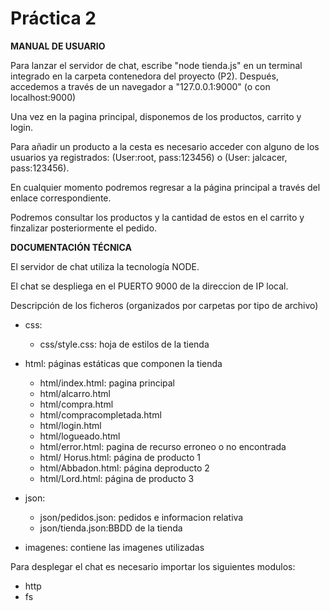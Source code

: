  # Práctica 2

**MANUAL DE USUARIO**

Para lanzar el servidor de chat, escribe "node tienda.js" en un terminal integrado en la carpeta contenedora del proyecto (P2). Después, accedemos a través de un navegador a "127.0.0.1:9000" (o con localhost:9000)

Una vez en la pagina principal, disponemos de los productos, carrito y login.

Para añadir un producto a la cesta es necesario acceder con alguno de los usuarios ya registrados: (User:root, pass:123456) o (User: jalcacer, pass:123456).

En cualquier momento podremos regresar a la página principal a través del enlace correspondiente.

Podremos consultar los productos y la cantidad de estos en el carrito y finzalizar posteriormente el pedido.

**DOCUMENTACIÓN TÉCNICA**

El servidor de chat utiliza la tecnología NODE.

El chat se despliega en el PUERTO 9000 de la direccion de IP local.

Descripción de los ficheros (organizados por carpetas por tipo de archivo)

* css: 
    * css/style.css: hoja de estilos de la tienda

* html: páginas estáticas que componen la tienda
    * html/index.html: pagina principal
    * html/alcarro.html
    * html/compra.html
    * html/compracompletada.html
    * html/login.html
    * html/logueado.html
    * html/error.html: pagina de recurso erroneo o no encontrada
    * html/ Horus.html: página de producto 1
    * html/Abbadon.html: página deproducto 2
    * html/Lord.html: página de producto 3
    

* json:
    * json/pedidos.json: pedidos e informacion relativa
    * json/tienda.json:BBDD de la tienda

* imagenes: contiene las imagenes utilizadas

Para desplegar el chat es necesario importar los siguientes modulos:
* http
* fs

